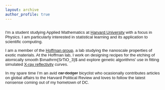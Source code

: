 ```yaml
---
layout: archive
author_profile: true
---
```


<div style="overflow: hidden; font-size: 95%; font-family: Helvetica, sans-serif">
  <p>I'm a student studying Applied Mathematics at <a href="https://www.seas.harvard.edu/programs/applied-mathematics">Harvard University</a> with a focus in Physics. I am particularly interested in statistical learning and its application to scientific computing.</p>
  
  <p>I am a member of the <a href="http://hoffman.physics.harvard.edu/">Hoffman group</a>, a lab studying the nanoscale properties of exotic materials. At the Hoffman lab, I work on designing recipes for the etching of atomically smooth $\mathrm{SrTiO_3}$ and explore genetic algorithms' use in fitting simulated <a href="https://en.wikipedia.org/wiki/X-ray_reflectivity">X-ray reflectivity</a> curves.</p>

  <p> In my spare time I’m an avid <s style="text-decoration: line-through;">car dodger</s> bicyclist who ocasionally contributes articles on global affairs to the Harvard Political Review and loves to follow the latest nonsense coming out of my hometown of DC.</p>

</div>
